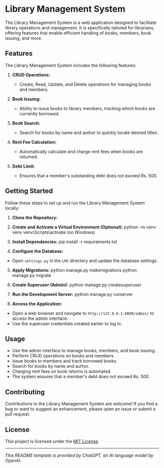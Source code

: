 # Library Management System

The Library Management System is a web application designed to facilitate library operations and management. It is specifically tailored for librarians, offering features that enable efficient handling of books, members, book issuing, and more.

## Features

The Library Management System includes the following features:

1. **CRUD Operations:**
   - Create, Read, Update, and Delete operations for managing books and members.

2. **Book Issuing:**
   - Ability to issue books to library members, tracking which books are currently borrowed.

3. **Book Search:**
   - Search for books by name and author to quickly locate desired titles.

4. **Rent Fee Calculation:**
   - Automatically calculate and charge rent fees when books are returned.

5. **Debt Limit:**
   - Ensures that a member's outstanding debt does not exceed Rs. 500.

## Getting Started

Follow these steps to set up and run the Library Management System locally:

1. **Clone the Repository:**

2. **Create and Activate a Virtual Environment (Optional):**
python -m venv venv
venv\Scripts\activate (on Windows)

3. **Install Dependencies:**
pip install -r requirements.txt

4. **Configure the Database:**
- Open `settings.py` in the `LMS` directory and update the database settings.

5. **Apply Migrations:**
python manage.py makemigrations
python manage.py migrate

6. **Create Superuser (Admin):**
python manage.py createsuperuser

7. **Run the Development Server:**
python manage.py runserver

8. **Access the Application:**
- Open a web browser and navigate to `http://127.0.0.1:8000/admin/` to access the admin interface.
- Use the superuser credentials created earlier to log in.

## Usage

- Use the admin interface to manage books, members, and book issuing.
- Perform CRUD operations on books and members.
- Issue books to members and track borrowed books.
- Search for books by name and author.
- Charging rent fees on book returns is automated.
- The system ensures that a member's debt does not exceed Rs. 500.

## Contributing

Contributions to the Library Management System are welcome! If you find a bug or want to suggest an enhancement, please open an issue or submit a pull request.

## License

This project is licensed under the [MIT License](LICENSE).

---
*This README template is provided by ChatGPT, an AI language model by OpenAI.*
